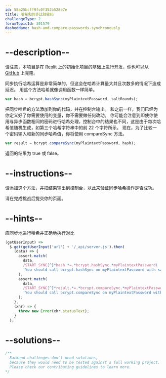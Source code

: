 ```yaml
---
id: 58a25bcff9fc0f352b528e7e
title: 哈希和同步比较密码
challengeType: 2
forumTopicId: 301579
dashedName: hash-and-compare-passwords-synchronously
---
```


# --description--

请注意，本项目是在 <a href="https://replit.com/github/topcoder-platform/boilerplate-bcrypt" target="_blank" rel="noopener noreferrer nofollow">Replit</a> 上的初始化项目的基础上进行开发，你也可以从 <a href="https://github.com/topcoder-platform/boilerplate-bcrypt/" target="_blank" rel="noopener noreferrer nofollow">GitHub</a> 上克隆。

同步执行哈希运算是非常简单的，但这会在哈希计算量大并且次数多的情况下造成延迟。 用这个方法哈希就像调用函数一样简单。

```js
var hash = bcrypt.hashSync(myPlaintextPassword, saltRounds);
```

把同步哈希的方法添加到你的代码，并在控制台输出。 和之前一样，我们已经为你定义好了你需要使用的变量，你不需要做任何改动。 你可能会注意到即使你使用与异步函数相同的密码进行哈希处理，控制台中的结果也不同，这是由于每次哈希值随机生成，如第三个哈希字符串中的前 22 个字符所示。 现在，为了比较一个密码输入和新的同步哈希值，你将使用 compareSync 方法。

```js
var result = bcrypt.compareSync(myPlaintextPassword, hash);
```

返回的结果为 true 或 false。

# --instructions--

请添加这个方法，并把结果输出到控制台，以此来验证同步哈希操作是否成功。

请在完成挑战后提交你的页面。

# --hints--

应同步地进行哈希并正确地执行对比

```js
(getUserInput) =>
  $.get(getUserInput('url') + '/_api/server.js').then(
    (data) => {
      assert.match(
        data,
        /START_SYNC[^]*hash.*=.*bcrypt.hashSync.*myPlaintextPassword( |),( |)saltRounds[^]*END_SYNC/gi,
        'You should call bcrypt.hashSync on myPlaintextPassword with saltRounds'
      );
      assert.match(
        data,
        /START_SYNC[^]*result.*=.*bcrypt.compareSync.*myPlaintextPassword( |),( |)hash[^]*END_SYNC/gi,
        'You should call bcrypt.compareSync on myPlaintextPassword with the hash generated in the last line'
      );
    },
    (xhr) => {
      throw new Error(xhr.statusText);
    }
  );
```

# --solutions--

```js
/**
  Backend challenges don't need solutions, 
  because they would need to be tested against a full working project. 
  Please check our contributing guidelines to learn more.
*/
```
